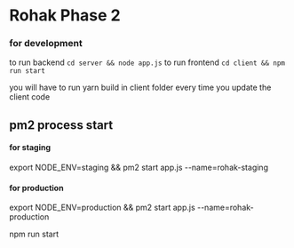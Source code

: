 # Rohak Phase 2
### for development
to run backend `cd server && node app.js`
to run frontend `cd client && npm run start`

you will have to run yarn build in client folder every time you update the client code

## pm2 process start
#### for staging
export NODE_ENV=staging && pm2 start app.js --name=rohak-staging

#### for production
export NODE_ENV=production && pm2 start app.js --name=rohak-production

npm run start
